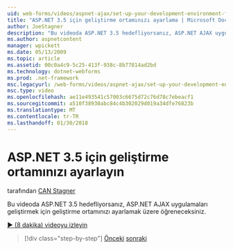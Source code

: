 ```yaml
---
uid: web-forms/videos/aspnet-ajax/set-up-your-development-environment-for-aspnet-35
title: "ASP.NET 3.5 için geliştirme ortamınızı ayarlama | Microsoft Docs"
author: JoeStagner
description: "Bu videoda ASP.NET 3.5 hedefliyorsanız, ASP.NET AJAX uygulamaları geliştirmek için geliştirme ortamınızı ayarlamak üzere öğreneceksiniz."
ms.author: aspnetcontent
manager: wpickett
ms.date: 05/13/2009
ms.topic: article
ms.assetid: 00c0a4c9-5c25-413f-938c-8b77814ad2bd
ms.technology: dotnet-webforms
ms.prod: .net-framework
msc.legacyurl: /web-forms/videos/aspnet-ajax/set-up-your-development-environment-for-aspnet-35
msc.type: video
ms.openlocfilehash: ae11e493541c57003c6675d72c76d78c7ebeacf1
ms.sourcegitcommit: a510f38930abc84c4b302029d019a34dfe76823b
ms.translationtype: MT
ms.contentlocale: tr-TR
ms.lasthandoff: 01/30/2018
---
```

<a name="set-up-your-development-environment-for-aspnet-35"></a>ASP.NET 3.5 için geliştirme ortamınızı ayarlayın
====================
tarafından [CAN Stagner](https://github.com/JoeStagner)

Bu videoda ASP.NET 3.5 hedefliyorsanız, ASP.NET AJAX uygulamaları geliştirmek için geliştirme ortamınızı ayarlamak üzere öğreneceksiniz.

[&#9654; (8 dakika) videoyu izleyin](https://channel9.msdn.com/Blogs/ASP-NET-Site-Videos/set-up-your-development-environment-for-aspnet-35)

>[!div class="step-by-step"]
[Önceki](how-to-dynamically-add-controls-to-a-web-page.md)
[sonraki](set-up-your-development-environment-for-aspnet-20.md)
